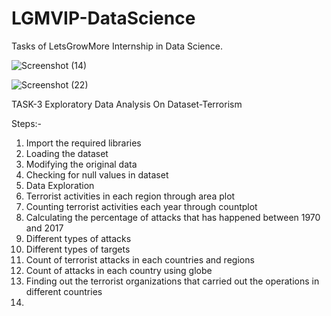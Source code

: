 # LGMVIP-DataScience
Tasks of LetsGrowMore Internship in Data Science.

![Screenshot (14)](https://user-images.githubusercontent.com/91107260/212080199-ce122092-3a4f-4546-baf5-f762e13349ec.png)



![Screenshot (22)](https://user-images.githubusercontent.com/91107260/213870341-f3e3cffe-4e1d-45ca-9f03-1335e869b4e8.png)

TASK-3 Exploratory Data Analysis On Dataset-Terrorism

Steps:-

1) Import the required libraries
2) Loading the dataset
3) Modifying the original data
4) Checking for null values in dataset
5) Data Exploration
6) Terrorist activities in each region through area plot
7) Counting terrorist activities each year through countplot
8) Calculating the percentage of attacks that has happened between 1970 and 2017
9) Different types of attacks
10) Different types of targets
11) Count of terrorist attacks in each countries and regions
12) Count of attacks in each country using globe
13) Finding out the terrorist organizations that carried out the operations in different countries
14) 



